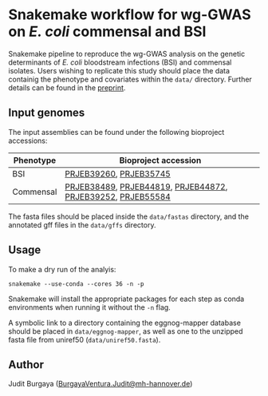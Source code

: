 # Snakemake workflow for wg-GWAS on _E. coli_ commensal and BSI

Snakemake pipeline to reproduce the wg-GWAS analysis on the genetic determinants of *E. coli* bloodstream infections (BSI) and commensal isolates. Users wishing to replicate this study should place the data containig the phenotype and covariates within the `data/` directory. Further details can be found in the [preprint](https://www.biorxiv.org/content/10.1101/2022.12.31.522367v1).

## Input genomes
The input assemblies can be found under the following bioproject accessions:

| Phenotype | Bioproject accession |
| ------------- | ------------- |
| BSI | [PRJEB39260](https://www.ebi.ac.uk/ena/browser/view/PRJEB39260), [PRJEB35745](https://www.ebi.ac.uk/ena/browser/view/PRJEB39260) |
| Commensal | [PRJEB38489](https://www.ebi.ac.uk/ena/browser/view/PRJEB38489), [PRJEB44819](https://www.ebi.ac.uk/ena/browser/view/PRJEB44819), [PRJEB44872](https://www.ebi.ac.uk/ena/browser/view/PRJEB44872), [PRJEB39252](https://www.ebi.ac.uk/ena/browser/view/PRJEB39252), [PRJEB55584](https://www.ncbi.nlm.nih.gov/bioproject/?term=PRJEB55584) |

The fasta files should be placed inside the `data/fastas` directory, and the annotated gff files in the `data/gffs` directory.

## Usage
To make a dry run of the analyis:
```
snakemake --use-conda --cores 36 -n -p
```
Snakemake will install the appropriate packages for each step as conda environments when running it without the `-n` flag.

A symbolic link to a directory containing the eggnog-mapper database should be placed in `data/eggnog-mapper`, as well as one to the unzipped fasta file from uniref50 (`data/uniref50.fasta`).

## Author
Judit Burgaya (BurgayaVentura.Judit@mh-hannover.de)
